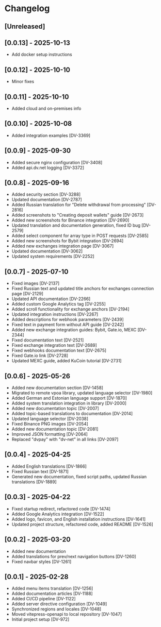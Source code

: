 # Changelog

## [Unreleased]

## [0.0.13] - 2025-10-13

- Add docker setup instructions 

## [0.0.12] - 2025-10-10

- Minor fixes

## [0.0.11] - 2025-10-10

- Added cloud and on-premises info

## [0.0.10] - 2025-10-08

- Added integration examples [DV-3369]

## [0.0.9] - 2025-09-30

- Added secure nginx configuration [DV-3408]
- Added api.dv.net logging [DV-3372]

## [0.0.8] - 2025-09-16

- Added security section [DV-3288]
- Updated documentation [DV-2787]
- Added Russian translation for "Delete withdrawal from processing" [DV-2816]
- Added screenshots to "Creating deposit wallets" guide [DV-2673]
- Added new screenshots for Binance integration [DV-2690]
- Updated translation and documentation generation, fixed ID bug [DV-2579]
- Added select component for array type in POST requests [DV-2585]
- Added new screenshots for Bybit integration [DV-2694]
- Added new exchanges integration page [DV-3067]
- Updated documentation [DV-3062]
- Updated system requirements [DV-2252]

## [0.0.7] - 2025-07-10

- Fixed images [DV-2137]
- Fixed Russian text and updated title anchors for exchanges connection page [DV-2129]
- Updated API documentation [DV-2266]
- Added custom Google Analytics tag [DV-2255]
- Added scroll functionality for exchange anchors [DV-2194]
- Updated integration instructions [DV-2267]
- Added descriptions for webhook parameters [DV-2439]
- Fixed text in payment form without API guide [DV-2242]
- Added new exchange integration guides: Bybit, Gate.io, MEXC [DV-2344]
- Fixed documentation text [DV-2521]
- Fixed exchange integration text [DV-2689]
- Fixed webhooks documentation text [DV-2675]
- Fixed Gate.io link [DV-2728]
- Updated MEXC guide, added KuCoin tutorial [DV-2731]

## [0.0.6] - 2025-05-26

- Added new documentation section [DV-1458]
- Migrated to remote vpoa library, updated language selector [DV-1980]
- Added German and Estonian language support [DV-1870]
- Added system translation integration in library [DV-2000]
- Added new documentation topic [DV-2007]
- Added topic-based translations to documentation [DV-2014]
- Updated language selector [DV-2038]
- Fixed Binance PNG images [DV-2054]
- Added new documentation topic [DV-2081]
- Improved JSON formatting [DV-2064]
- Replaced "dvpay" with "dv-net" in all links [DV-2097]

## [0.0.4] - 2025-04-25

- Added English translations [DV-1866]
- Fixed Russian text [DV-1871]
- Generated new documentation, fixed script paths, updated Russian translations [DV-1889]

## [0.0.3] - 2025-04-22

- Fixed startup redirect, refactored code [DV-1474]
- Added Google Analytics integration [DV-1522]
- Added logo, favicon, and English installation instructions [DV-1641]
- Updated project structure, refactored code, added README [DV-1526]

## [0.0.2] - 2025-03-20

- Added new documentation
- Added translations for prev/next navigation buttons [DV-1260]
- Fixed navbar styles [DV-1261]

## [0.0.1] - 2025-02-28

- Added menu items translation [DV-1256]
- Added documentation articles [DV-1188]
- Added CI/CD pipeline [DV-1122]
- Added server directive configuration [DV-1049]
- Synchronized regions and locales [DV-1048]
- Moved vitepress-openapi to local repository [DV-1047]
- Initial project setup [DV-972]
